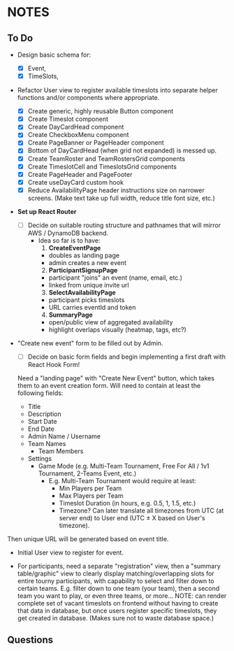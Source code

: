 # NOTES

## To Do

- Design basic schema for:

  - [x] Event,
  - [x] TimeSlots,

- Refactor User view to register available timeslots into separate helper functions and/or components where appropriate.

  - [x] Create generic, highly reusable Button component
  - [x] Create Timeslot component
  - [x] Create DayCardHead component
  - [x] Create CheckboxMenu component
  - [x] Create PageBanner or PageHeader component
  - [x] Bottom of DayCardHead (when grid not expanded) is messed up.
  - [x] Create TeamRoster and TeamRostersGrid components
  - [x] Create TimeslotCell and TimeslotsGrid components
  - [x] Create PageHeader and PageFooter
  - [x] Create useDayCard custom hook
  - [x] Reduce AvailabilityPage header instructions size on narrower screens. (Make text take up full width, reduce title font size, etc.)

- **Set up React Router**

  - [ ] Decide on suitable routing structure and pathnames that will mirror AWS / DynamoDB backend.
    - Idea so far is to have:
      1. **CreateEventPage**
      - doubles as landing page
      - admin creates a new event
      2. **ParticipantSignupPage**
      - participant "joins" an event (name, email, etc.)
      - linked from unique invite url
      3. **SelectAvailabilityPage**
      - participant picks timeslots
      - URL carries eventId and token
      4. **SummaryPage**
      - open/public view of aggregated availability
      - highlight overlaps visually (heatmap, tags, etc?)

- "Create new event" form to be filled out by Admin.

  - [ ] Decide on basic form fields and begin implementing a first draft with React Hook Form!

  Need a "landing page" with "Create New Event" button, which takes them to an event creation form. Will need to contain at least the following fields:

  - Title
  - Description
  - Start Date
  - End Date
  - Admin Name / Username
  - Team Names
    - Team Members
  - Settings
    - Game Mode (e.g. Multi-Team Tournament, Free For All / 1v1 Tournament, 2-Teams Event, etc.)
      - E.g. Multi-Team Tournament would require at least:
        - Min Players per Team
        - Max Players per Team
        - Timeslot Duration (in hours, e.g. 0.5, 1, 1.5, etc.)
        - Timezone? Can later translate all timezones from UTC (at server end) to User end (UTC ± X based on User's timezone).

Then unique URL will be generated based on event title.

- Initial User view to register for event.

- For participants, need a separate "registration" view, then a "summary table/graphic" view to clearly display matching/overlapping slots for entire tourny participants, with capability to select and filter down to certain teams. E.g. filter down to one team (your team), then a second team you want to play, or even three teams, or more...
  NOTE: can render complete set of vacant timeslots on frontend without having to create that data in database, but once users register specific timeslots, they get created in database. (Makes sure not to waste database space.)

## Questions
